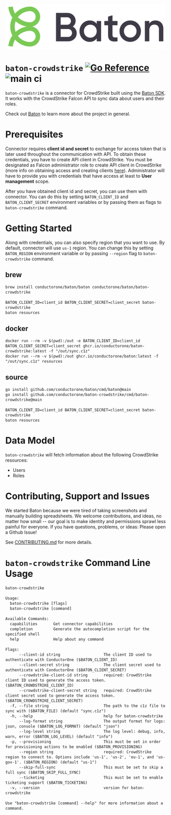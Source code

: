 ![Baton Logo](./docs/images/baton-logo.png)

# `baton-crowdstrike` [![Go Reference](https://pkg.go.dev/badge/github.com/conductorone/baton-crowdstrike.svg)](https://pkg.go.dev/github.com/conductorone/baton-crowdstrike) ![main ci](https://github.com/conductorone/baton-crowdstrike/actions/workflows/main.yaml/badge.svg)

`baton-crowdstrike` is a connector for CrowdStrike built using the [Baton SDK](https://github.com/conductorone/baton-sdk). It works with the CrowdStrike Falcon API to sync data about users and their roles.

Check out [Baton](https://github.com/conductorone/baton) to learn more about the project in general.

# Prerequisites

Connector requires **client id and secret** to exchange for access token that is later used throughout the communication with API. To obtain these credentials, you have to create API client in CrowdStrike. You must be designated as Falcon administrator role to create API client in CrowdStrike (more info on obtaining access and creating clients [here](https://www.crowdstrike.com/blog/tech-center/get-access-falcon-apis/)). Administrator will have to provide you with credentials that have access at least to **User management** scope. 

After you have obtained client id and secret, you can use them with connector. You can do this by setting `BATON_CLIENT_ID` and `BATON_CLIENT_SECRET` environment variables or by passing them as flags to `baton-crowdstrike` command.

# Getting Started

Along with credentials, you can also specify region that you want to use. By default, connector will use `us-1` region. You can change this by setting `BATON_REGION` environment variable or by passing `--region` flag to `baton-crowdstrike` command.

## brew

```
brew install conductorone/baton/baton conductorone/baton/baton-crowdstrike

BATON_CLIENT_ID=client_id BATON_CLIENT_SECRET=client_secret baton-crowdstrike
baton resources
```

## docker

```
docker run --rm -v $(pwd):/out -e BATON_CLIENT_ID=client_id BATON_CLIENT_SECRET=client_secret ghcr.io/conductorone/baton-crowdstrike:latest -f "/out/sync.c1z"
docker run --rm -v $(pwd):/out ghcr.io/conductorone/baton:latest -f "/out/sync.c1z" resources
```

## source

```
go install github.com/conductorone/baton/cmd/baton@main
go install github.com/conductorone/baton-crowdstrike/cmd/baton-crowdstrike@main

BATON_CLIENT_ID=client_id BATON_CLIENT_SECRET=client_secret baton-crowdstrike
baton resources
```

# Data Model

`baton-crowdstrike` will fetch information about the following CrowdStrike resources:

- Users
- Roles

# Contributing, Support and Issues

We started Baton because we were tired of taking screenshots and manually building spreadsheets. We welcome contributions, and ideas, no matter how small -- our goal is to make identity and permissions sprawl less painful for everyone. If you have questions, problems, or ideas: Please open a Github Issue!

See [CONTRIBUTING.md](https://github.com/ConductorOne/baton/blob/main/CONTRIBUTING.md) for more details.

# `baton-crowdstrike` Command Line Usage

```
baton-crowdstrike

Usage:
  baton-crowdstrike [flags]
  baton-crowdstrike [command]

Available Commands:
  capabilities       Get connector capabilities
  completion         Generate the autocompletion script for the specified shell
  help               Help about any command

Flags:
      --client-id string                   The client ID used to authenticate with ConductorOne ($BATON_CLIENT_ID)
      --client-secret string               The client secret used to authenticate with ConductorOne ($BATON_CLIENT_SECRET)
      --crowdstrike-client-id string       required: CrowdStrike client ID used to generate the access token. ($BATON_CROWDSTRIKE_CLIENT_ID)
      --crowdstrike-client-secret string   required: CrowdStrike client secret used to generate the access token. ($BATON_CROWDSTRIKE_CLIENT_SECRET)
  -f, --file string                        The path to the c1z file to sync with ($BATON_FILE) (default "sync.c1z")
  -h, --help                               help for baton-crowdstrike
      --log-format string                  The output format for logs: json, console ($BATON_LOG_FORMAT) (default "json")
      --log-level string                   The log level: debug, info, warn, error ($BATON_LOG_LEVEL) (default "info")
  -p, --provisioning                       This must be set in order for provisioning actions to be enabled ($BATON_PROVISIONING)
      --region string                      required: CrowdStrike region to connect to. Options include 'us-1', 'us-2', 'eu-1', and 'us-gov-1'. ($BATON_REGION) (default "us-1")
      --skip-full-sync                     This must be set to skip a full sync ($BATON_SKIP_FULL_SYNC)
      --ticketing                          This must be set to enable ticketing support ($BATON_TICKETING)
  -v, --version                            version for baton-crowdstrike

Use "baton-crowdstrike [command] --help" for more information about a command.
```
